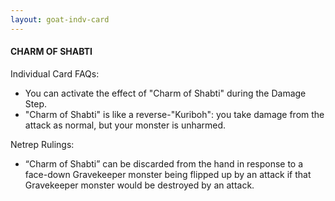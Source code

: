 ```yaml
---
layout: goat-indv-card
---
```


#### CHARM OF SHABTI

Individual Card FAQs:

*   You can activate the effect of "Charm of Shabti" during the Damage Step.
*   "Charm of Shabti" is like a reverse-"Kuriboh": you take damage from the attack as normal, but your monster is unharmed.

Netrep Rulings:

*   “Charm of Shabti” can be discarded from the hand in response to a face-down Gravekeeper monster being flipped up by an attack if that Gravekeeper monster would be destroyed by an attack.